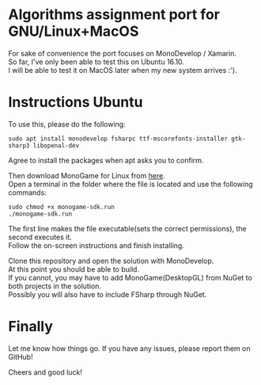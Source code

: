 # Algorithms assignment port for GNU/Linux+MacOS
For sake of convenience the port focuses on MonoDevelop / Xamarin.  
So far, I've only been able to test this on Ubuntu 16.10.  
I will be able to test it on MacOS later when my new system arrives :').  

# Instructions Ubuntu
To use this, please do the following:
```
sudo apt install monodevelop fsharpc ttf-mscorefonts-installer gtk-sharp3 libopenal-dev
```
Agree to install the packages when apt asks you to confirm.

Then download MonoGame for Linux from [here](http://www.monogame.net/2016/03/17/monogame-3-5/).  
Open a terminal in the folder where the file is located and use the following commands:
```
sudo chmod +x monogame-sdk.run
./monogame-sdk.run
```

The first line makes the file executable(sets the correct permissions), the second executes it.  
Follow the on-screen instructions and finish installing.

Clone this repository and open the solution with MonoDevelop.  
At this point you should be able to build.  
If you cannot, you may have to add MonoGame(DesktopGL) from NuGet to both projects in the solution.  
Possibly you will also have to include FSharp through NuGet.

# Finally
Let me know how things go. If you have any issues, please report them on GitHub!

Cheers and good luck!
